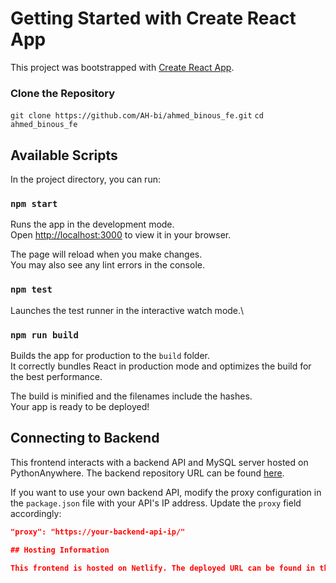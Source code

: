 # Getting Started with Create React App

This project was bootstrapped with [Create React App](https://github.com/facebook/create-react-app).

### Clone the Repository
`git clone https://github.com/AH-bi/ahmed_binous_fe.git`
`cd ahmed_binous_fe`

## Available Scripts

In the project directory, you can run:

### `npm start`

Runs the app in the development mode.\
Open [http://localhost:3000](http://localhost:3000) to view it in your browser.

The page will reload when you make changes.\
You may also see any lint errors in the console.

### `npm test`

Launches the test runner in the interactive watch mode.\


### `npm run build`

Builds the app for production to the `build` folder.\
It correctly bundles React in production mode and optimizes the build for the best performance.

The build is minified and the filenames include the hashes.\
Your app is ready to be deployed!


## Connecting to Backend

This frontend interacts with a backend API and MySQL server hosted on PythonAnywhere. The backend repository URL can be found [here](https://github.com/AH-bi/ahmed_binous_be.git).

If you want to use your own backend API, modify the proxy configuration in the `package.json` file with your API's IP address. Update the `proxy` field accordingly:

```json
"proxy": "https://your-backend-api-ip/"

## Hosting Information

This frontend is hosted on Netlify. The deployed URL can be found in the `url.txt`` file.

